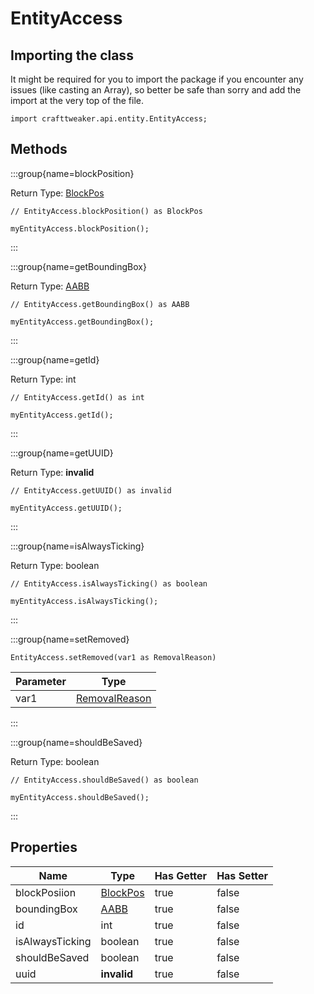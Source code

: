 # EntityAccess

## Importing the class

It might be required for you to import the package if you encounter any issues (like casting an Array), so better be safe than sorry and add the import at the very top of the file.
```zenscript
import crafttweaker.api.entity.EntityAccess;
```


## Methods

:::group{name=blockPosition}

Return Type: [BlockPos](/vanilla/api/util/math/BlockPos)

```zenscript
// EntityAccess.blockPosition() as BlockPos

myEntityAccess.blockPosition();
```

:::

:::group{name=getBoundingBox}

Return Type: [AABB](/vanilla/api/util/math/AABB)

```zenscript
// EntityAccess.getBoundingBox() as AABB

myEntityAccess.getBoundingBox();
```

:::

:::group{name=getId}

Return Type: int

```zenscript
// EntityAccess.getId() as int

myEntityAccess.getId();
```

:::

:::group{name=getUUID}

Return Type: **invalid**

```zenscript
// EntityAccess.getUUID() as invalid

myEntityAccess.getUUID();
```

:::

:::group{name=isAlwaysTicking}

Return Type: boolean

```zenscript
// EntityAccess.isAlwaysTicking() as boolean

myEntityAccess.isAlwaysTicking();
```

:::

:::group{name=setRemoved}

```zenscript
EntityAccess.setRemoved(var1 as RemovalReason)
```

| Parameter | Type                                               |
| --------- | -------------------------------------------------- |
| var1      | [RemovalReason](/vanilla/api/entity/RemovalReason) |


:::

:::group{name=shouldBeSaved}

Return Type: boolean

```zenscript
// EntityAccess.shouldBeSaved() as boolean

myEntityAccess.shouldBeSaved();
```

:::


## Properties

| Name            | Type                                        | Has Getter | Has Setter |
| --------------- | ------------------------------------------- | ---------- | ---------- |
| blockPosiion    | [BlockPos](/vanilla/api/util/math/BlockPos) | true       | false      |
| boundingBox     | [AABB](/vanilla/api/util/math/AABB)         | true       | false      |
| id              | int                                         | true       | false      |
| isAlwaysTicking | boolean                                     | true       | false      |
| shouldBeSaved   | boolean                                     | true       | false      |
| uuid            | **invalid**                                 | true       | false      |

